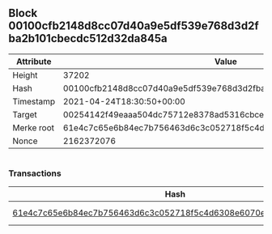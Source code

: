 ## Block 00100cfb2148d8cc07d40a9e5df539e768d3d2fba2b101cbecdc512d32da845a

Attribute | Value
--- | ---
Height | 37202
Hash | 00100cfb2148d8cc07d40a9e5df539e768d3d2fba2b101cbecdc512d32da845a
Timestamp | 2021-04-24T18:30:50+00:00
Target | 00254142f49eaaa504dc75712e8378ad5316cbcead634704b3734b6271167cc4
Merke root | 61e4c7c65e6b84ec7b756463d6c3c052718f5c4d6308e6070e820847d24a4681
Nonce | 2162372076

```

```

### Transactions

Hash | Amount
--- | ---
[61e4c7c65e6b84ec7b756463d6c3c052718f5c4d6308e6070e820847d24a4681](61e4c7c65e6b84ec7b756463d6c3c052718f5c4d6308e6070e820847d24a4681.md) | 10.00000000 SKEPTI 

